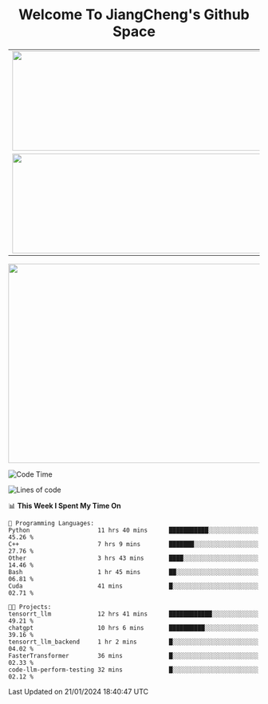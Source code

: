 <h1 align="center">Welcome To JiangCheng's Github Space</h1>

<table align="center" frame="void" rules="none" >
  <tr>
    <td>
      <div align="center"> <img height="200px" width="500px"  src="https://github-readme-stats.vercel.app/api?username=thisjiang&hide_title=true&hide_border=true&layout=compact&show_icons=trueline_height=21&text_color=000&icon_color=000&bg_color=0,ea6161,ffc64d,fffc4d,52fa5a&theme=graywhite" /> </div>
    </td>
    <td>
      <div align="center"> <img height="200px" width="500px" src="https://github-readme-stats.vercel.app/api/top-langs/?username=thisjiang&hide_title=true&hide_border=true&layout=compact&langs_count=6&text_color=000&icon_color=fff&bg_color=0,52fa5a,4dfcff,c64dff&theme=graywhite" /> </div>
    </td>
  </tr>
  <tr>
    <td>
      <div align="center"> <img height="200px" width="500px" src="https://github-readme-streak-stats.herokuapp.com/?user=thisjiang&hide_title=true&hide_border=true&layout=compact&langs_count=6" /> </div>
    </td>
    <td>
      <div align="center"> 
      <a href="https://github.com/" target="_blank"><img style="margin: 10px" src="https://profilinator.rishav.dev/skills-assets/git-scm-icon.svg" alt="Git" height="50" /></a>  
      <a href="https://www.linux.org/" target="_blank"><img style="margin: 10px" src="https://profilinator.rishav.dev/skills-assets/linux-original.svg" alt="Linux" height="50" /></a>  
      <a href="https://www.gnu.org/software/bash/" target="_blank"><img style="margin: 10px" src="https://profilinator.rishav.dev/skills-assets/gnu_bash-icon.svg" alt="Bash" height="50" /></a>  
      </div>
    </td>
  </tr>
</table>

<div align="center"> <img height="400px" width="1000px" src="https://github-readme-activity-graph.cyclic.app/graph?username=thisjiang&theme=react&hide_title=true&hide_border=true&layout=compact&langs_count=6" /> </div></td>

<!--START_SECTION:waka-->
![Code Time](http://img.shields.io/badge/Code%20Time-784%20hrs%2027%20mins-blue)

![Lines of code](https://img.shields.io/badge/From%20Hello%20World%20I%27ve%20Written-465.0%20thousand%20lines%20of%20code-blue)

📊 **This Week I Spent My Time On** 

```text
💬 Programming Languages: 
Python                   11 hrs 40 mins      ███████████░░░░░░░░░░░░░░   45.26 % 
C++                      7 hrs 9 mins        ███████░░░░░░░░░░░░░░░░░░   27.76 % 
Other                    3 hrs 43 mins       ████░░░░░░░░░░░░░░░░░░░░░   14.46 % 
Bash                     1 hr 45 mins        ██░░░░░░░░░░░░░░░░░░░░░░░   06.81 % 
Cuda                     41 mins             █░░░░░░░░░░░░░░░░░░░░░░░░   02.71 % 

🐱‍💻 Projects: 
tensorrt_llm             12 hrs 41 mins      ████████████░░░░░░░░░░░░░   49.21 % 
chatgpt                  10 hrs 6 mins       ██████████░░░░░░░░░░░░░░░   39.16 % 
tensorrt_llm_backend     1 hr 2 mins         █░░░░░░░░░░░░░░░░░░░░░░░░   04.02 % 
FasterTransformer        36 mins             █░░░░░░░░░░░░░░░░░░░░░░░░   02.33 % 
code-llm-perform-testing 32 mins             █░░░░░░░░░░░░░░░░░░░░░░░░   02.12 % 
```


 Last Updated on 21/01/2024 18:40:47 UTC
<!--END_SECTION:waka-->
